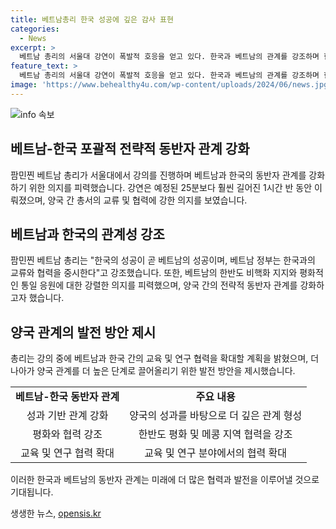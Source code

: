 ```yaml
---
title: 베트남총리 한국 성공에 깊은 감사 표현
categories:
  - News
excerpt: >
  베트남 총리의 서울대 강연이 폭발적 호응을 얻고 있다. 한국과 베트남의 관계를 강조하며 한국의 성공을 베트남의 성공으로 이어가야 한다고 강조했으며, 강연은 예정된 25분을 훨씬 넘어 1시간 반에 이르렀다. 또한, 한국에서 600명의 베트남 학생이 공부하고 있으며 교육 및 연구 협력이 더욱 확대될 것이라고 유홍림 서울대 총장이 밝혔다. 베트남과 한국의 포괄적 전략적 동반자 관계가 새로운 교류와 협력으로 나아질 것으로 전망된다.
feature_text: >
  베트남 총리의 서울대 강연이 폭발적 호응을 얻고 있다. 한국과 베트남의 관계를 강조하며 한국의 성공을 베트남의 성공으로 이어가야 한다고 강조했으며, 강연은 예정된 25분을 훨씬 넘어 1시간 반에 이르렀다. 또한, 한국에서 600명의 베트남 학생이 공부하고 있으며 교육 및 연구 협력이 더욱 확대될 것이라고 유홍림 서울대 총장이 밝혔다. 베트남과 한국의 포괄적 전략적 동반자 관계가 새로운 교류와 협력으로 나아질 것으로 전망된다.
image: 'https://www.behealthy4u.com/wp-content/uploads/2024/06/news.jpg'
---
```


<p><img src="https://www.behealthy4u.com/wp-content/uploads/2024/06/news.jpg" alt="info 속보" /></p>

<h2 data-ke-size="size26">베트남-한국 포괄적 전략적 동반자 관계 강화</h2>

<p data-ke-size="size16">팜민찐 베트남 총리가 서울대에서 강의를 진행하며 베트남과 한국의 동반자 관계를 강화하기 위한 의지를 피력했습니다. 강연은 예정된 25분보다 훨씬 길어진 1시간 반 동안 이뤄졌으며, 양국 간 총서의 교류 및 협력에 강한 의지를 보였습니다. </p>

<h2 data-ke-size="size26">베트남과 한국의 관계성 강조</h2>

<p data-ke-size="size16">팜민찐 베트남 총리는 "한국의 성공이 곧 베트남의 성공이며, 베트남 정부는 한국과의 교류와 협력을 중시한다"고 강조했습니다. 또한, 베트남의 한반도 비핵화 지지와 평화적인 통일 응원에 대한 강렬한 의지를 피력했으며, 양국 간의 전략적 동반자 관계를 강화하고자 했습니다. </p>

<h2 data-ke-size="size26">양국 관계의 발전 방안 제시</h2>

<p data-ke-size="size16">총리는 강의 중에 베트남과 한국 간의 교육 및 연구 협력을 확대할 계획을 밝혔으며, 더 나아가 양국 관계를 더 높은 단계로 끌어올리기 위한 발전 방안을 제시했습니다. </p>

<table>
<tbody>
<tr>
<td style="text-align: center; height: 17px;"><b>베트남-한국 동반자 관계</b></td>
<td style="text-align: center; height: 17px;"><b>주요 내용</b></td>
</tr>
<tr>
<td style="text-align: center; height: 17px;">성과 기반 관계 강화</td>
<td style="text-align: center; height: 17px;">양국의 성과를 바탕으로 더 깊은 관계 형성</td>
</tr>
<tr>
<td style="text-align: center; height: 17px;">평화와 협력 강조</td>
<td style="text-align: center; height: 17px;">한반도 평화 및 메콩 지역 협력을 강조</td>
</tr>
<tr>
<td style="text-align: center; height: 17px;">교육 및 연구 협력 확대</td>
<td style="text-align: center; height: 17px;">교육 및 연구 분야에서의 협력 확대</td>
</tr>
</tbody>
</table>

<p data-ke-size="size16">이러한 한국과 베트남의 동반자 관계는 미래에 더 많은 협력과 발전을 이루어낼 것으로 기대됩니다.</p>
생생한 뉴스, <a href="https://opensis.kr" rel="dofollow">opensis.kr</a>


